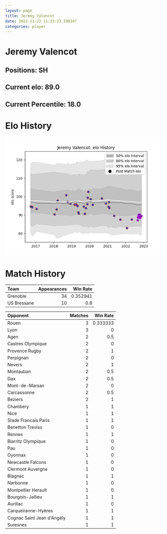 ```yaml
---  
layout: page  
title: Jeremy Valencot  
date: 2022-11-22 11:33:23.598347  
categories: player  
---
```

# Jeremy Valencot

## Positions: SH

## Current elo: 89.0

## Current Percentile: 18.0

# Elo History


![elo history](history_JeremyValencot.png)
# Match History


| Team        |   Appearances |   Win Rate |
|:------------|--------------:|-----------:|
| Grenoble    |            34 |   0.352941 |
| US Bressane |            10 |   0.8      |

| Opponent                   |   Matches |   Win Rate |
|:---------------------------|----------:|-----------:|
| Rouen                      |         3 |   0.333333 |
| Lyon                       |         3 |   0        |
| Agen                       |         2 |   0.5      |
| Castres Olympique          |         2 |   0        |
| Provence Rugby             |         2 |   1        |
| Perpignan                  |         2 |   0        |
| Nevers                     |         2 |   1        |
| Montauban                  |         2 |   0.5      |
| Dax                        |         2 |   0.5      |
| Mont-de-Marsan             |         2 |   0        |
| Carcassonne                |         2 |   0.5      |
| Beziers                    |         2 |   1        |
| Chambery                   |         1 |   1        |
| Nice                       |         1 |   1        |
| Stade Francais Paris       |         1 |   1        |
| Benetton Treviso           |         1 |   0        |
| Rennes                     |         1 |   1        |
| Biarritz Olympique         |         1 |   0        |
| Pau                        |         1 |   0        |
| Oyonnax                    |         1 |   0        |
| Newcastle Falcons          |         1 |   0        |
| Clermont Auvergne          |         1 |   0        |
| Blagnac                    |         1 |   1        |
| Narbonne                   |         1 |   0        |
| Montpellier Herault        |         1 |   0        |
| Bourgoin-Jallieu           |         1 |   1        |
| Aurillac                   |         1 |   0        |
| Carqueiranne-Hyères        |         1 |   1        |
| Cognac Saint Jean d'Angély |         1 |   1        |
| Suresnes                   |         1 |   1        |